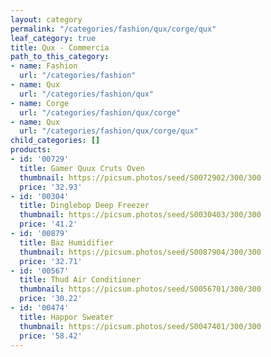 ```yaml
---
layout: category
permalink: "/categories/fashion/qux/corge/qux"
leaf_category: true
title: Qux - Commercia
path_to_this_category:
- name: Fashion
  url: "/categories/fashion"
- name: Qux
  url: "/categories/fashion/qux"
- name: Corge
  url: "/categories/fashion/qux/corge"
- name: Qux
  url: "/categories/fashion/qux/corge/qux"
child_categories: []
products:
- id: '00729'
  title: Gamer Quux Cruts Oven
  thumbnail: https://picsum.photos/seed/S0072902/300/300
  price: '32.93'
- id: '00304'
  title: Dinglebop Deep Freezer
  thumbnail: https://picsum.photos/seed/S0030403/300/300
  price: '41.2'
- id: '00879'
  title: Baz Humidifier
  thumbnail: https://picsum.photos/seed/S0087904/300/300
  price: '32.71'
- id: '00567'
  title: Thud Air Conditioner
  thumbnail: https://picsum.photos/seed/S0056701/300/300
  price: '30.22'
- id: '00474'
  title: Happor Sweater
  thumbnail: https://picsum.photos/seed/S0047401/300/300
  price: '58.42'
---
```

